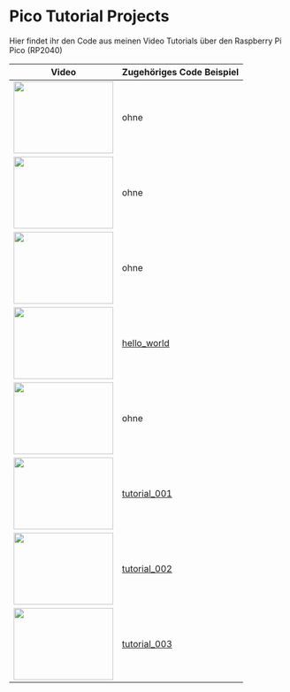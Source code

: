 # Pico Tutorial Projects
Hier findet ihr den Code aus meinen Video Tutorials über den Raspberry Pi Pico (RP2040)

|Video|Zugehöriges Code Beispiel|
|---|---|
|[<img src="https://img.youtube.com/vi/Krq4fd8M79U/0.jpg" width="180" height="130">](https://www.youtube.com/watch?v=Krq4fd8M79U)|ohne|
|[<img src="https://img.youtube.com/vi/Cyo-i7R9KsM/0.jpg" width="180" height="130">](https://www.youtube.com/watch?v=Cyo-i7R9KsM)|ohne|
|[<img src="https://img.youtube.com/vi/H9BZLkpwuV4/0.jpg" width="180" height="130">](https://www.youtube.com/watch?v=H9BZLkpwuV4)|ohne|
|[<img src="https://img.youtube.com/vi/vvof0Rir8rY/0.jpg" width="180" height="130">](https://www.youtube.com/watch?v=vvof0Rir8rY)|[hello_world](https://github.com/ThKattanek/pico_tutorial_projects/tree/master/hello_world)|
|[<img src="https://img.youtube.com/vi/II6CcU18kTY/0.jpg" width="180" height="130">](https://www.youtube.com/watch?v=II6CcU18kTY)|ohne|
|[<img src="https://img.youtube.com/vi/41-aYeslmRs/0.jpg" width="180" height="130">](https://www.youtube.com/watch?v=41-aYeslmRs)|[tutorial_001](https://github.com/ThKattanek/pico_tutorial_projects/tree/master/tutorial_001)|
|[<img src="https://img.youtube.com/vi/X0U3dknkM2Y/0.jpg" width="180" height="130">](https://www.youtube.com/watch?v=X0U3dknkM2Y)|[tutorial_002](https://github.com/ThKattanek/pico_tutorial_projects/tree/master/tutorial_002)|
|[<img src="https://img.youtube.com/vi/PGsPR20CZrg/0.jpg" width="180" height="130">](https://www.youtube.com/watch?v=PGsPR20CZrg)|[tutorial_003](https://github.com/ThKattanek/pico_tutorial_projects/tree/master/tutorial_003)|

